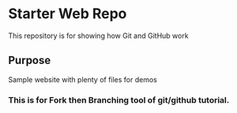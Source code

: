 # Starter Web Repo

This repository is for showing how Git and GitHub work

## Purpose

Sample website with plenty of files for demos

### This is for Fork then Branching tool of git/github tutorial.
